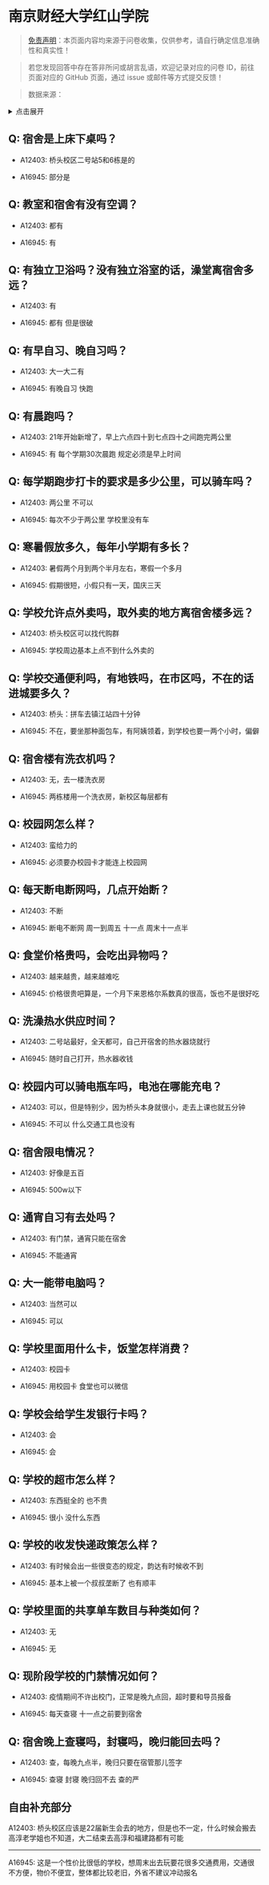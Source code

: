 # 南京财经大学红山学院

> [免责声明](https://colleges.chat/#_3)：本页面内容均来源于问卷收集，仅供参考，请自行确定信息准确性和真实性！

> 若您发现回答中存在答非所问或胡言乱语，欢迎记录对应的问卷 ID，前往页面对应的 GitHub 页面，通过 issue 或邮件等方式提交反馈！

> 数据来源：

<details><summary>点击展开</summary>
<ul>
<li>A12403: 匿名 (2022 年 06 月)</li>
<li>A16945: 匿名 (2023 年 03 月)</li>
</ul>
</details>

## Q: 宿舍是上床下桌吗？

- A12403: 桥头校区二号站5和6栋是的

- A16945: 部分是

## Q: 教室和宿舍有没有空调？

- A12403: 都有

- A16945: 有

## Q: 有独立卫浴吗？没有独立浴室的话，澡堂离宿舍多远？

- A12403: 有

- A16945: 都有 但是很破

## Q: 有早自习、晚自习吗？

- A12403: 大一大二有

- A16945: 有晚自习 快跑

## Q: 有晨跑吗？

- A12403: 21年开始新增了，早上六点四十到七点四十之间跑完两公里

- A16945: 有 每个学期30次晨跑 规定必须是早上时间

## Q: 每学期跑步打卡的要求是多少公里，可以骑车吗？

- A12403: 两公里 不可以

- A16945: 每次不少于两公里 学校里没有车

## Q: 寒暑假放多久，每年小学期有多长？

- A12403: 暑假两个月到两个半月左右，寒假一个多月

- A16945: 假期很短，小假只有一天，国庆三天

## Q: 学校允许点外卖吗，取外卖的地方离宿舍楼多远？

- A12403: 桥头校区可以找代购群

- A16945: 学校周边基本上点不到什么外卖的

## Q: 学校交通便利吗，有地铁吗，在市区吗，不在的话进城要多久？

- A12403: 桥头：拼车去镇江站四十分钟

- A16945: 不在，要坐那种面包车，有阿姨领着，到学校也要一两个小时，偏僻

## Q: 宿舍楼有洗衣机吗？

- A12403: 无，去一楼洗衣房

- A16945: 两栋楼用一个洗衣房，新校区每层都有

## Q: 校园网怎么样？

- A12403: 蛮给力的

- A16945: 必须要办校园卡才能连上校园网

## Q: 每天断电断网吗，几点开始断？

- A12403: 不断

- A16945: 断电不断网 周一到周五 十一点 周末十一点半

## Q: 食堂价格贵吗，会吃出异物吗？

- A12403: 越来越贵，越来越难吃

- A16945: 价格很贵吧算是，一个月下来恩格尔系数真的很高，饭也不是很好吃

## Q: 洗澡热水供应时间？

- A12403: 二号站最好，全天都可，自己开宿舍的热水器烧就行

- A16945: 随时自己打开，热水器收钱

## Q: 校园内可以骑电瓶车吗，电池在哪能充电？

- A12403: 可以，但是特别少，因为桥头本身就很小，走去上课也就五分钟

- A16945: 不可以 什么交通工具也没有

## Q: 宿舍限电情况？

- A12403: 好像是五百

- A16945: 500w以下

## Q: 通宵自习有去处吗？

- A12403: 有门禁，通宵只能在宿舍

- A16945: 不能通宵

## Q: 大一能带电脑吗？

- A12403: 当然可以

- A16945: 可以

## Q: 学校里面用什么卡，饭堂怎样消费？

- A12403: 校园卡

- A16945: 用校园卡 食堂也可以微信

## Q: 学校会给学生发银行卡吗？

- A12403: 会

- A16945: 会

## Q: 学校的超市怎么样？

- A12403: 东西挺全的 也不贵

- A16945: 很小 没什么东西

## Q: 学校的收发快递政策怎么样？

- A12403: 有时候会出一些很变态的规定，韵达有时候收不到

- A16945: 基本上被一个叔叔垄断了 也有顺丰

## Q: 学校里面的共享单车数目与种类如何？

- A12403: 无

- A16945: 无

## Q: 现阶段学校的门禁情况如何？

- A12403: 疫情期间不许出校门，正常是晚九点回，超时要和导员报备

- A16945: 每天查寝 十一点之前要到宿舍

## Q: 宿舍晚上查寝吗，封寝吗，晚归能回去吗？

- A12403: 查，每晚九点半，晚归只要在宿管那儿签字

- A16945: 查寝 封寝 晚归回不去 查的严

## 自由补充部分

A12403: 桥头校区应该是22届新生会去的地方，但是也不一定，什么时候会搬去高淳老学姐也不知道，大二结束去高淳和福建路都有可能

***

A16945: 这是一个性价比很低的学校，想周末出去玩要花很多交通费用，交通很不方便，物价不便宜，整体都比较老旧，外省不建议冲动报名